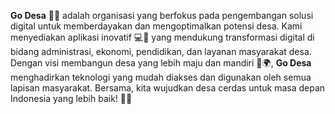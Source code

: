 **Go Desa** 🌾✨ adalah organisasi yang berfokus pada pengembangan solusi digital untuk memberdayakan dan mengoptimalkan potensi desa. Kami menyediakan aplikasi inovatif 💻📱 yang mendukung transformasi digital di bidang administrasi, ekonomi, pendidikan, dan layanan masyarakat desa. Dengan visi membangun desa yang lebih maju dan mandiri 🌟🌍, **Go Desa** menghadirkan teknologi yang mudah diakses dan digunakan oleh semua lapisan masyarakat. Bersama, kita wujudkan desa cerdas untuk masa depan Indonesia yang lebih baik! 🚀💚
